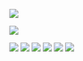 ![](Snipaste_2024-03-04_22-24-25.png)

![](Snipaste_2024-03-04_22-25-07.png)

![](Pasted%20image%2020240304222931.png)
![](Pasted%20image%2020240304223525.png)
![](Pasted%20image%2020240304223818.png)
![](Pasted%20image%2020240304223916.png)
![](Pasted%20image%2020240304224006.png)
![](Pasted%20image%2020240304224353.png)

